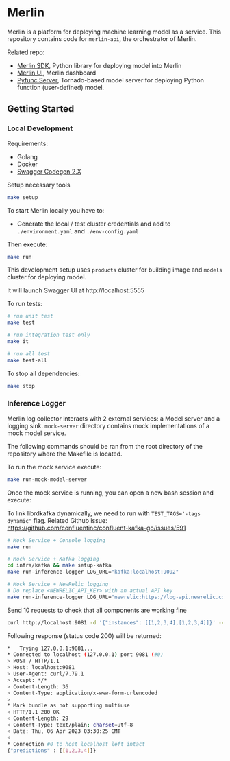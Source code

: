# Merlin

Merlin is a platform for deploying machine learning model as a service.
This repository contains code for `merlin-api`, the orchestrator of Merlin.

Related repo:

- [Merlin SDK](./merlin/merlin-sdk), Python library for deploying model into Merlin
- [Merlin UI](./merlin-ui), Merlin dashboard
- [Pyfunc Server](./pyfunc-server), Tornado-based model server for deploying Python function (user-defined) model.

## Getting Started

### Local Development

Requirements:

- Golang
- Docker
- [Swagger Codegen 2.X](https://github.com/swagger-api/swagger-codegen)

Setup necessary tools

```bash
make setup
```

To start Merlin locally you have to:

- Generate the local / test cluster credentials and add to `./environment.yaml` and `./env-config.yaml`

Then execute:

```bash
make run
```

This development setup uses `products` cluster for building image and `models` cluster for deploying model.

It will launch Swagger UI at http://localhost:5555

To run tests:

```bash
# run unit test
make test

# run integration test only
make it

# run all test
make test-all
```

To stop all dependencies:

```bash
make stop
```

### Inference Logger

Merlin log collector interacts with 2 external services: a Model server and a logging sink. `mock-server` directory contains mock implementations of a mock model service.

The following commands should be ran from the root directory of the repository where the Makefile is located.

To run the mock service execute:
```bash
make run-mock-model-server
```

Once the mock service is running, you can open a new bash session and execute:

To link librdkafka dynamically, we need to run with `TEST_TAGS='-tags dynamic'` flag.
Related Github issue: https://github.com/confluentinc/confluent-kafka-go/issues/591

```bash
# Mock Service + Console logging
make run

# Mock Service + Kafka logging
cd infra/kafka && make setup-kafka
make run-inference-logger LOG_URL="kafka:localhost:9092"

# Mock Service + NewRelic logging
# Do replace <NEWRELIC_API_KEY> with an actual API key
make run-inference-logger LOG_URL="newrelic:https://log-api.newrelic.com/log/v1?<NEWRELIC_API_KEY>"
```


Send 10 requests to check that all components are working fine
```bash
curl http://localhost:9081 -d '{"instances": [[1,2,3,4],[1,2,3,4]]}' -v
```

Following response (status code 200) will be returned:
```bash
*   Trying 127.0.0.1:9081...
* Connected to localhost (127.0.0.1) port 9081 (#0)
> POST / HTTP/1.1
> Host: localhost:9081
> User-Agent: curl/7.79.1
> Accept: */*
> Content-Length: 36
> Content-Type: application/x-www-form-urlencoded
>
* Mark bundle as not supporting multiuse
< HTTP/1.1 200 OK
< Content-Length: 29
< Content-Type: text/plain; charset=utf-8
< Date: Thu, 06 Apr 2023 03:30:25 GMT
<
* Connection #0 to host localhost left intact
{"predictions" : [[1,2,3,4]]}
```
